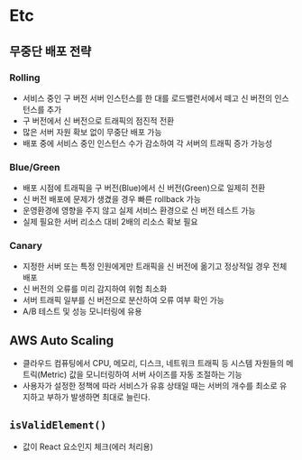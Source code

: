 # Etc

## 무중단 배포 전략

### Rolling

- 서비스 중인 구 버전 서버 인스턴스를 한 대를 로드밸런서에서 떼고 신 버전의 인스턴스를 추가
- 구 버전에서 신 버전으로 트래픽의 점진적 전환
- 많은 서버 자원 확보 없이 무중단 배포 가능
- 배포 중에 서비스 중인 인스턴스 수가 감소하여 각 서버의 트래픽 증가 가능성

### Blue/Green

- 배포 시점에 트래픽을 구 버전(Blue)에서 신 버전(Green)으로 일제히 전환
- 신 버전 배포에 문제가 생겼을 경우 빠른 rollback 가능
- 운영환경에 영향을 주지 않고 실제 서비스 환경으로 신 버전 테스트 가능
- 실제 필요한 서버 리소스 대비 2배의 리소스 확보 필요

### Canary

- 지정한 서버 또는 특정 인원에게만 트래픽을 신 버전에 옮기고 정상적일 경우 전체 배포
- 신 버전의 오류를 미리 감지하여 위험 최소화
- 서버 트래픽 일부를 신 버전으로 분산하여 오류 여부 확인 가능
- A/B 테스트 및 성능 모니터링에 유용

## AWS Auto Scaling

- 클라우드 컴퓨팅에서 CPU, 메모리, 디스크, 네트워크 트래픽 등 시스템 자원들의 메트릭(Metric) 값을 모니터링하여 서버 사이즈를 자동 조절하는 기능
- 사용자가 설정한 정책에 따라 서비스가 유휴 상태일 때는 서버의 개수를 최소로 유지하고 부하가 발생하면 최대로 늘린다.

## `isValidElement()`

- 값이 React 요소인지 체크(에러 처리용)
